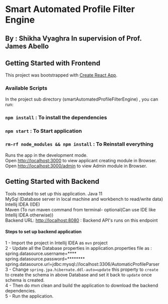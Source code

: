 # Smart Automated Profile Filter Engine
## By : Shikha Vyaghra In supervision of Prof. James Abello
## Getting Started with Frontend

This project was bootstrapped with [Create React App](https://github.com/facebook/create-react-app).

### Available Scripts

In the project sub directory (smartAutomatedProfileFilterEngine) , you can run:
### `npm install` : To install the dependencies
### `npm start` : To Start application
### `rm-rf node_modules && npm install` : To Reinstall everything

Runs the app in the development mode.\
Open [http://localhost:3000](http://localhost:3000) to view applicant creating module in Browser.
Open [http://localhost:3000/admin](http://localhost:3000/admin) to view Admin module in Browser.

## Getting Started with Backend
Tools needed to set up this application.
Java 11 \
MySql (Database server in local machine and workbench to read/write data) \
Intellij IDEA (IDE) \
Maven (To run maven command from terminal- optional(Can use IDE like Intellij IDEA otherwise)) \
Backend URL: [http://localhost:8080](http://localhost:8080/) : Backend API's runs on this endpoint


#### Steps to set up backend application
1 - Import the project in Intellij IDEA as `mvn`  project\
2 - Update all the Database properties in application.properties file as :\
spring.datasource.username=****\
spring.datasource.password=********\
spring.datasource.url=jdbc:mysql://localhost:3306/AutomaticProfileParser \
3 - Change `spring.jpa.hibernate.ddl-auto=update` this property to `create` to create the schema in above Database and set it back to `update` once schema is created.\
4 - Then do mvn clean and build the application to download the backend dependencies.\
5 - Run the application.




